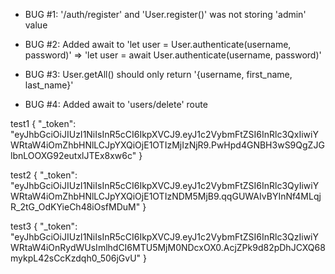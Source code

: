 - BUG #1: '/auth/register' and 'User.register()' was not storing 'admin' value
   
- BUG #2: Added await to 'let user = User.authenticate(username, password)' =>  'let user = await User.authenticate(username, password)'

- BUG #3: User.getAll() should only return '{username, first_name, last_name}'

- BUG #4: Added await to 'users/delete' route

test1
{
  "_token": "eyJhbGciOiJIUzI1NiIsInR5cCI6IkpXVCJ9.eyJ1c2VybmFtZSI6InRlc3QxIiwiYWRtaW4iOmZhbHNlLCJpYXQiOjE1OTIzMjIzNjR9.PwHpd4GNBH3wS9QgZJGlbnLOOXG92eutxlJTEx8xw6c"
}

test2
{
    "_token": "eyJhbGciOiJIUzI1NiIsInR5cCI6IkpXVCJ9.eyJ1c2VybmFtZSI6InRlc3QyIiwiYWRtaW4iOmZhbHNlLCJpYXQiOjE1OTIzNDM5MjB9.qqGUWAIvBYInNf4MLqjR_2tG_OdKYieCh48iOsfMDuM"
}

test3
{
    "_token": "eyJhbGciOiJIUzI1NiIsInR5cCI6IkpXVCJ9.eyJ1c2VybmFtZSI6InRlc3QzIiwiYWRtaW4iOnRydWUsImlhdCI6MTU5MjM0NDcxOX0.AcjZPk9d82pDhJCXQ68mykpL42sCcKzdqh0_506jGvU"
}